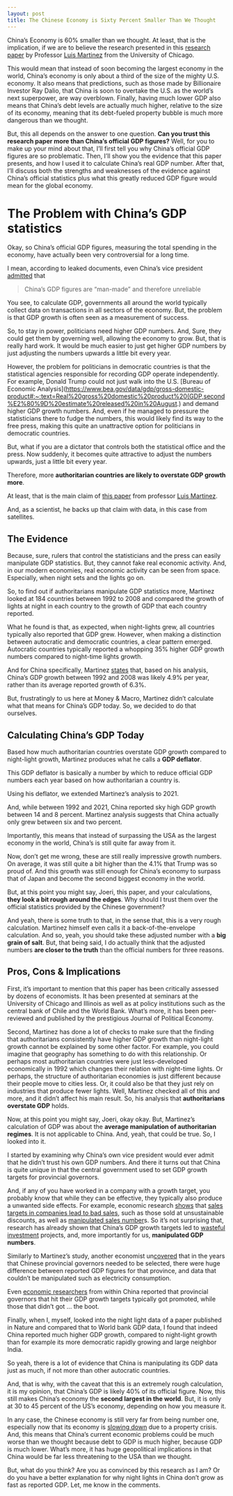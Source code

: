 ```yaml
---
layout: post
title: The Chinese Economy is Sixty Percent Smaller Than We Thought
---
```


China’s Economy is 60% smaller than we thought. At least, that is the implication, if we are to believe the research presented in this [research paper](https://www.journals.uchicago.edu/doi/10.1086/720458) by Professor [Luis Martinez](https://harris.uchicago.edu/directory/luis-martinez) from the University of Chicago.

This would mean that instead of soon becoming the largest economy in the world, China’s economy is only about a third of the size of the mighty U.S. economy. It also means that predictions, such as those made by Billionaire Investor Ray Dalio, that China is soon to overtake the U.S. as the world’s next superpower, are way overblown. Finally, having much lower GDP also means that China’s debt levels are actually much higher, relative to the size of its economy, meaning that its debt-fueled property bubble is much more dangerous than we thought.

But, this all depends on the answer to one question. **Can you trust this research paper more than China’s official GDP figures?** Well, for you to make up your mind about that, I’ll first tell you why China’s official GDP figures are so problematic. Then, I’ll show you the evidence that this paper presents, and how I used it to calculate China’s real GDP number. After that, I’ll discuss both the strengths and weaknesses of the evidence against China’s official statistics plus what this greatly reduced GDP figure would mean for the global economy.

# The Problem with China’s GDP statistics

Okay, so China’s official GDP figures, measuring the total spending in the economy, have actually been very controversial for a long time.

I mean, according to leaked documents, even China’s vice president [admitted](https://www.reuters.com/article/us-china-economy-wikileaks-idUSTRE6B527D20101206) that

> China’s GDP figures are “man-made” and therefore unreliable

You see, to calculate GDP, governments all around the world typically collect data on transactions in all sectors of the economy. But, the problem is that GDP growth is often seen as a measurement of success.

So, to stay in power, politicians need higher GDP numbers. And, Sure, they could get them by governing well, allowing the economy to grow. But, that is really hard work. It would be much easier to just get higher GDP numbers by just adjusting the numbers upwards a little bit every year.

However, the problem for politicians in democratic countries is that the statistical agencies responsible for recording GDP operate independently. For example, Donald Trump could not just walk into the U.S. [Bureau of Economic Analysis](https://www.bea.gov/data/gdp/gross-domestic-product#:~:text=Real%20gross%20domestic%20product%20(GDP,second%E2%80%9D%20estimate%20released%20in%20August.) and demand higher GDP growth numbers. And, even if he managed to pressure the statisticians there to fudge the numbers, this would likely find its way to the free press, making this quite an unattractive option for politicians in democratic countries.

But, what if you are a dictator that controls both the statistical office and the press. Now suddenly, it becomes quite attractive to adjust the numbers upwards, just a little bit every year.

Therefore, more **authoritarian countries are likely to overstate GDP growth more**.

At least, that is the main claim of [this paper](https://bfi.uchicago.edu/wp-content/uploads/2021/07/BFI_WP_2021-78.pdf) from professor [Luis Martinez](https://harris.uchicago.edu/directory/luis-martinez).

And, as a scientist, he backs up that claim with data, in this case from satellites.

## The Evidence

Because, sure, rulers that control the statisticians and the press can easily manipulate GDP statistics. But, they cannot fake real economic activity. And, in our modern economies, real economic activity can be seen from space. Especially, when night sets and the lights go on.

So, to find out if authoritarians manipulate GDP statistics more, Martinez looked at 184 countries between 1992 to 2008 and compared the growth of lights at night in each country to the growth of GDP that each country reported.

What he found is that, as expected, when night-lights grew, all countries typically also reported that GDP grew. However, when making a distinction between autocratic and democratic countries, a clear pattern emerged. Autocratic countries typically reported a whopping 35% higher GDP growth numbers compared to night-time lights growth.   

And for China specifically, Martinez [states](https://thedocs.worldbank.org/en/doc/350051528721174623-0050022018/original/Nightlights.pdf) that, based on his analysis, China’s GDP growth between 1992 and 2008 was likely 4.9% per year, rather than its average reported growth of 6.3%.

But, frustratingly to us here at Money & Macro, Martinez didn’t calculate what that means for China’s GDP today. So, we decided to do that ourselves.

## Calculating China’s GDP Today

Based how much authoritarian countries overstate GDP growth compared to night-light growth, Martinez produces what he calls a **GDP deflator**.

This GDP deflator is basically a number by which to reduce official GDP numbers each year based on how authoritarian a country is.  

Using his deflator, we extended Martinez’s analysis to 2021.

And, while between 1992 and 2021, China reported sky high GDP growth between 14 and 8 percent. Martinez analysis suggests that China actually only grew between six and two percent.

Importantly, this means that instead of surpassing the USA as the largest economy in the world, China’s is still quite far away from it.

Now, don’t get me wrong, these are still really impressive growth numbers. On average, it was still quite a bit higher than the 4.1% that Trump was so proud of. And this growth was still enough for China’s economy to surpass that of Japan and become the second biggest economy in the world.

But, at this point you might say, Joeri, this paper, and your calculations, **they look a bit rough around the edges**. Why should I trust them over the official statistics provided by the Chinese government?

And yeah, there is some truth to that, in the sense that, this is a very rough calculation. Martinez himself even calls it a back-of-the-envelope calculation. And so, yeah, you should take these adjusted number with a **big grain of salt**. But, that being said, I do actually think that the adjusted numbers **are closer to the truth** than the official numbers for three reasons.  

## Pros, Cons & Implications

First, it’s important to mention that this paper has been critically assessed by dozens of economists. It has been presented at seminars at the University of Chicago and Illinois as well as at policy institutions such as the central bank of Chile and the World Bank. What’s more, it has been peer-reviewed and published by the prestigious Journal of Political Economy.

Second, Martinez has done a lot of checks to make sure that the finding that authoritarians consistently have higher GDP growth than night-light growth cannot be explained by some other factor. For example, you could imagine that geography has something to do with this relationship. Or perhaps most authoritarian countries were just less-developed economically in 1992 which changes their relation with night-time lights. Or perhaps, the structure of authoritarian economies is just different because their people move to cities less. Or, it could also be that they just rely on industries that produce fewer lights. Well, Martinez checked all of this and more, and it didn’t affect his main result. So, his analysis that **authoritarians overstate GDP** holds.

Now, at this point you might say, Joeri, okay okay. But, Martinez’s calculation of GDP was about the **average manipulation of authoritarian regimes**. It is not applicable to China. And, yeah, that could be true. So, I looked into it.    

I started by examining why China’s own vice president would ever admit that he didn’t trust his own GDP numbers. And there it turns out that China is quite unique in that the central government used to set GDP growth targets for provincial governors.

And, if any of you have worked in a company with a growth target, you probably know that while they can be effective, they typically also produce a unwanted side effects. For example, economic research [shows](https://onlinelibrary.wiley.com/doi/abs/10.1002/smj.2148) that [sales targets in companies lead to bad sales](https://aisel.aisnet.org/jise/vol29/iss3/2/), such as those sold at unsustainable discounts, as well as [manipulated sales number](https://www.sciencedirect.com/science/article/abs/pii/S0304405X05001121)s. So it’s not surprising that, research has already shown that China’s GDP growth targets led to [wasteful investment](https://brill.com/view/book/edcoll/9789004302488/B9789004302488_017.xml) projects, and, more importantly for us, **manipulated GDP numbers**.

Similarly to Martinez’s study, another economist un[covered](https://www.cambridge.org/core/journals/british-journal-of-political-science/article/juking-the-stats-authoritarian-information-problems-in-china/3A9711B9C9A38CCFD7C31AD5D90344FA) that in the years that Chinese provincial governors needed to be selected, there were huge difference between reported GDP figures for that province, and data that couldn’t be manipulated such as electricity consumption.

Even [economic researchers](https://www.sciencedirect.com/science/article/pii/S0047272704001355) from within China reported that provincial governors that hit their GDP growth targets typically got promoted, while those that didn’t got … the boot.

Finally, when I, myself, looked into the night light data of a paper published in Nature and compared that to World bank GDP data, I found that indeed China reported much higher GDP growth, compared to night-light growth than for example its more democratic rapidly growing and large neighbor India.

So yeah, there is a lot of evidence that China is manipulating its GDP data just as much, if not more than other autocratic countries.

And, that is why, with the caveat that this is an extremely rough calculation, it is my opinion, that China’s GDP is likely 40% of its official figure. Now, this still makes China’s economy the **second largest in the world**. But, it is only at 30 to 45 percent of the US’s economy, depending on how you measure it.

In any case, the Chinese economy is still very far from being number one, especially now that its economy is [slowing down](https://tradingeconomics.com/china/gdp-growth-annual) due to a property crisis. And, this means that China’s current economic problems could be much worse than we thought because debt to GDP is much higher, because GDP is much lower. What’s more, it has huge geopolitical implications in that China would be far less threatening to the USA than we thought.

But, what do you think? Are you as convinced by this research as I am? Or do you have a better explanation for why night lights in China don’t grow as fast as reported GDP. Let, me know in the comments.
